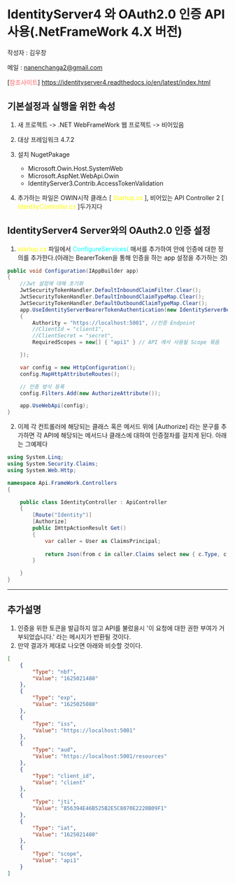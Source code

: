 # IdentityServer4 와 OAuth2.0 인증 API 사용(.NetFrameWork 4.X 버전)
작성자 : 김우창

메일 : nanenchanga2@gmail.com

[<span style="color:rgb(255, 100, 100)">참조사이트</span>] https://identityserver4.readthedocs.io/en/latest/index.html

## 기본설정과 실행을 위한 속성
1. 새 프로젝트 -> .NET WebFrameWork 웹 프로젝트 -> 비어있음
2. 대상 프레임워크 4.7.2 
3. 설치 NugetPakage
    
    * Microsoft.Owin.Host.SystemWeb
    * Microsoft.AspNet.WebApi.Owin
    * IdentityServer3.Contrib.AccessTokenValidation

4. 추가하는 파일은 OWIN시작 클래스 [ <span style="color:rgb(255,255,0)">Startup.cs</span> ], 비어있는 API Controller 2 [ <span style="color:rgb(255,255,0)">IdentityController.cs</span> ]두가지다

## IdentityServer4 Server와의 OAuth2.0 인증 설정
1. <span style="color:rgb(255,2555,0)">startup.cs</span> 파일에서 <span style="color:rgb(0,2555,255)">ConfigureServices(</span> 매서를 추가하여 안에 인증에 대한 정의를 추가한다.(아래는 BearerToken을 통해 인증을 하는 app 설정을 추가하는 것)
```csharp
public void Configuration(IAppBuilder app)
{
    //Jwt 설정에 대해 초기화
    JwtSecurityTokenHandler.DefaultInboundClaimFilter.Clear();
    JwtSecurityTokenHandler.DefaultInboundClaimTypeMap.Clear();
    JwtSecurityTokenHandler.DefaultOutboundClaimTypeMap.Clear();
    app.UseIdentityServerBearerTokenAuthentication(new IdentityServerBearerTokenAuthenticationOptions()
    {
        Authority = "https://localhost:5001", //인증 Endpoint
        //ClientId = "client1",
        //ClientSecret = "secret",
        RequiredScopes = new[] { "api1" } // API 에서 사용될 Scope 묶음

    });

    var config = new HttpConfiguration();
    config.MapHttpAttributeRoutes();

    // 인증 방식 등록
    config.Filters.Add(new AuthorizeAttribute());

    app.UseWebApi(config);
}
```
2. 이제 각 컨트롤러에 해당되는 클래스 혹은 메서드 위에 [Authorize] 라는 문구를 추가하면 각 API에 해당되는 메서드나 클래스에 대하여 인증절차를 걸치게 된다. 아래는 그예제다
```csharp
using System.Linq;
using System.Security.Claims;
using System.Web.Http;

namespace Api.FrameWork.Controllers
{

    public class IdentityController : ApiController
    {
        [Route("Identity")]
        [Authorize]
        public IHttpActionResult Get()
        {
            var caller = User as ClaimsPrincipal;
            
            return Json(from c in caller.Claims select new { c.Type, c.Value });
        }

    }
}
```

___

## 추가설명 

1. 인증을 위한 토큰을 발급하지 않고 API를 불렀을시 '이 요청에 대한 권한 부여가 거부되었습니다.' 라는 메시지가 반환될 것이다.
2. 만약 결과가 제대로 나오면 아래와 비슷할 것이다.
```json
[
    {
        "Type": "nbf",
        "Value": "1625021480"
    },
    {
        "Type": "exp",
        "Value": "1625025080"
    },
    {
        "Type": "iss",
        "Value": "https://localhost:5001"
    },
    {
        "Type": "aud",
        "Value": "https://localhost:5001/resources"
    },
    {
        "Type": "client_id",
        "Value": "client"
    },
    {
        "Type": "jti",
        "Value": "856394E46B525B2E5C8070E2220B09F1"
    },
    {
        "Type": "iat",
        "Value": "1625021480"
    },
    {
        "Type": "scope",
        "Value": "api1"
    }
]
```
